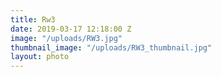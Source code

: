 ```yaml
---
title: Rw3
date: 2019-03-17 12:18:00 Z
image: "/uploads/RW3.jpg"
thumbnail_image: "/uploads/RW3_thumbnail.jpg"
layout: photo
---
```


